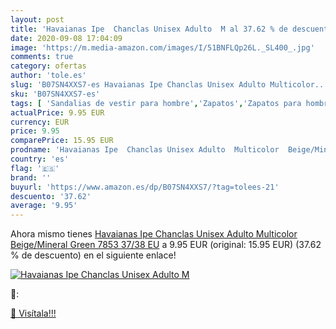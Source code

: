 ```yaml
---
layout: post
title: 'Havaianas Ipe  Chanclas Unisex Adulto  M al 37.62 % de descuento'
date: 2020-09-08 17:04:09
image: 'https://m.media-amazon.com/images/I/51BNFLQp26L._SL400_.jpg'
comments: true
category: ofertas
author: 'tole.es'
slug: 'B07SN4XXS7-es Havaianas Ipe Chanclas Unisex Adulto Multicolor...'
sku: 'B07SN4XXS7-es'
tags: [ 'Sandalias de vestir para hombre','Zapatos','Zapatos para hombre','Zapatos y complementos','chanclas', ]
actualPrice: 9.95 EUR
currency: EUR
price: 9.95
comparePrice: 15.95 EUR
prodname: 'Havaianas Ipe  Chanclas Unisex Adulto  Multicolor  Beige/Mineral Green 7853   37/38 EU'
country: 'es'
flag: '🇪🇸'
brand: ''
buyurl: 'https://www.amazon.es/dp/B07SN4XXS7/?tag=tolees-21'
descuento: '37.62'
average: '9.95'
---
```


Ahora mismo tienes [Havaianas Ipe  Chanclas Unisex Adulto  Multicolor  Beige/Mineral Green 7853   37/38 EU](https://www.amazon.es/dp/B07SN4XXS7/?tag=tolees-21) a 9.95 EUR (original: 15.95 EUR) (37.62 %  de descuento) en el siguiente enlace!

[![Havaianas Ipe  Chanclas Unisex Adulto  M](https://m.media-amazon.com/images/I/51BNFLQp26L._SL400_.jpg)](https://www.amazon.es/dp/B07SN4XXS7/?tag=tolees-21)

🔎:


[🛒 Visítala!!!](https://www.amazon.es/dp/B07SN4XXS7/?tag=tolees-21)
